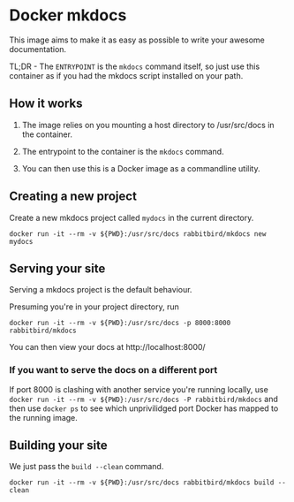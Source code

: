 # Docker mkdocs

This image aims to make it as easy as possible to write your awesome documentation.

TL;DR - The `ENTRYPOINT` is the `mkdocs` command itself, so just use this container as if you had the mkdocs script installed on your path.

## How it works

 1. The image relies on you mounting a host directory to /usr/src/docs in the container.

 2. The entrypoint to the container is the `mkdocs` command.

 3. You can then use this is a Docker image as a commandline utility.

## Creating a new project

Create a new mkdocs project called `mydocs` in the current directory.

    docker run -it --rm -v ${PWD}:/usr/src/docs rabbitbird/mkdocs new mydocs

## Serving your site

Serving a mkdocs project is the default behaviour.

Presuming you're in your project directory, run 

    docker run -it --rm -v ${PWD}:/usr/src/docs -p 8000:8000 rabbitbird/mkdocs

You can then view your docs at http://localhost:8000/ 

### If you want to serve the docs on a different port

If port 8000 is clashing with another service you're running locally, use `docker run -it --rm -v ${PWD}:/usr/src/docs -P rabbitbird/mkdocs` and then use `docker ps` to see which unprivilidged port Docker has mapped to the running image.

## Building your site 

We just pass the `build --clean` command.

    docker run -it --rm -v ${PWD}:/usr/src/docs rabbitbird/mkdocs build --clean    
